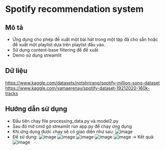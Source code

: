 # Spotify recommendation system
## Mô tả
- Ứng dụng cho phép đề xuất một bài hát trong một tập đã cho sẵn hoặc đề xuất một playlist dựa trên playlist đầu vào.
- Sử dụng content-base filtering để đề xuất
- Demo sử dụng streamlit
## Dữ liệu 
https://www.kaggle.com/datasets/notshrirang/spotify-million-song-dataset
https://www.kaggle.com/yamaerenay/spotify-dataset-19212020-160k-tracks
## Hướng dẫn sử dụng
- Đầu tiên chạy file processing_data.py và model2.py
- Sau đó mở cmd gõ streamlit run app.py để chạy ứng dụng
- Khi ứng dụng được chạy sẽ có giao diện như sau:
  ![image](https://github.com/CuongDo203/Music_Recommendation_app/assets/109535588/e1258eed-cc7f-44ed-b00a-280dbe544d0e)
- Để sử dụng:
  ![image](https://github.com/CuongDo203/Music_Recommendation_app/assets/109535588/373b5e86-1fa3-491a-9a76-d2d5b59dd414)
  ![image](https://github.com/CuongDo203/Music_Recommendation_app/assets/109535588/a4184ef9-5191-49de-9c17-6209544ddef2)
  ![image](https://github.com/CuongDo203/Music_Recommendation_app/assets/109535588/b7ba624d-d660-4e42-8d30-e6935bb6f193)
  ![image](https://github.com/CuongDo203/Music_Recommendation_app/assets/109535588/b34a6874-1cb1-47b5-b413-a68edb3ff25a)
  ![image](https://github.com/CuongDo203/Music_Recommendation_app/assets/109535588/ab4b9d67-289e-4029-aeef-fa015d1aa1c3)
-> Kết quả:
  ![image](https://github.com/CuongDo203/Music_Recommendation_app/assets/109535588/43463618-1eb0-4162-b9a3-0a49b5a6245c)


